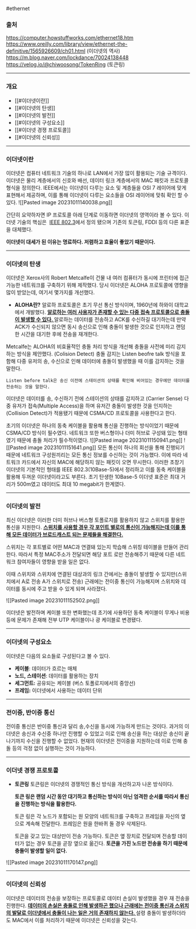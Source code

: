 #ethernet
###  출처
https://computer.howstuffworks.com/ethernet18.htm
https://www.oreilly.com/library/view/ethernet-the-definitive/1565926609/ch01.html (이더넷의 역사)
https://m.blog.naver.com/lockdance/70024138448
https://velog.io/@chiwoosong/TokenRing (토큰링)
___
### 개요
* [[#이더넷이란]]
* [[#이더넷의 탄생]]
* [[#이더넷의 발전]]
* [[#이더넷의 구성요소]]
* [[#이더넷 경쟁 프로토콜]]
* [[#이더넷의 신뢰성]]
___
### 이더넷이란
<span class="red red-bg">이더넷은 컴퓨터 네트워크 기술의 하나로 LAN에서 가장 많이 활용되는 기술 규격이다. 이더넷은 물리 계층에서의 신호와 배선, 데이터 링크 계층에서의 MAC 패킷과 프로토콜 형식을 정의한다. </span>IEEE에서는 이더넷이 다루는 요소 및 계층들을 OSI 7 레이어에 맞게 표현해서 제공하며, 이를 통해 이더넷이 다루는 요소들을 OSI 레이어에 맞춰 확인 할 수 있다.
![[Pasted image 20231011140038.png]]

간단히 요약하자면 IP 프로토콜 아래 단계로 이동하면 이더넷의 영역이라 볼 수 있다.
이더넷 기술의 핵심은  [IEEE 802.3](https://ko.wikipedia.org/wiki/IEEE_802.3 "IEEE 802.3")에서 정의 됐으며 기존의 토큰링, FDDI 등의 다른 표준을 대체했다.

**이더넷이 대세가 된 이유는 명료하다. 저렴하고 효율이 좋았기 때문이다.**
___
### 이더넷의 탄생
이더넷은 Xerox사의 Robert Metcalfe이 건물 내 여러 컴퓨터가 동시에 프린터에 접근 가능한 네트워크를 구축하기 위해 제작했다. 당시 이더넷은 ALOHA 프로토콜에 영향을 많이 받았는데, 여기서 몇가지를 개선했다.

* **ALOHA란?**
	알로하 프로토콜은 초기 무선 통신 방식이며, 1960년에 하와이 대학교에서 개발했다. <u><b>알로하는 여러 사용자가 존재할 수 있는 다중 접속 프로토콜으로 충돌이 발생할 수 있다. </b></u>알로하는 데이터를 전송하고 ACK를 수신하길 대기하는데 만약 ACK가 수신되지 않으면 동시 송신으로 인해 충돌이 발생한 것으로 인지하고 랜덤한 시간을 대기한 후에 전송을 재개한다.

Metcalfe는 ALOHA의 비효율적인 충돌 처리 방식을 개선해 충돌을 사전에 미리 감지하는 방식을 제안했다. (Colision Detect) 충돌 감지는 Listen beofre talk 방식을 포함해 다중 유저의 송, 수신으로 인해 데이터에 충돌이 발생했을 때 이를 감지하는 것을 말한다.

	Listen before talk은 송신 이전에 스테이션의 상태를 확인해 비어있는 경우에만 데이터를 전송하는 것을 말한다.

<span class="red-bg red">이더넷은 데이터를 송, 수신하기 전에 스테이션의 상태를 감지하고 (Carrier Sense) 다중 유저가 접속(Multiple Access)을 하며 유저간 충돌이 발생한 것을 인지하는 (Collision Detect)가 적용됐기 때문에  CSMA/CD 프로토콜을 사용한다고 한다. </span>

초기의 이더넷은 하나의 동축 케이블을 활용해 통신을 진행하는 방식이었기 때문에 CSMA/CD 방식이 필수였다. 네트워크 또한 버스형이나 더미 허브로 구성돼 있는 형태였기 때문에 충돌 처리가 필수적이였다.
![[Pasted image 20231011150941.png]] ![[Pasted image 20231011151641.png]]
모든 통신이 하나의 회선을 통해 진행되기 때문에 네트워크 구성원끼리는 모든 통신 정보를 수신하는 것이 가능했다. 이에 따라 네트워크 카드에서 자신의 MAC에 해당하지 않는 패킷이 오면 무시한다. 이러한 초창기 이더넷의 기본적인 형태를 IEEE 802.3(10Base-5)에서 정리하고 이를 동축 케이블을 활용해 두꺼운 이더넷이라고도 부른다.
초기 탄생한 10Base-5 이더넷 표준은 최대 거리가 500m였고 데이터도 최대 10 megabit가 한계였다.
___
### 이더넷의 발전
최신 이더넷은 이러한 더미 허브나 버스형 토폴로지를 활용하지 않고 스위치를 활용한 통신을 지원한다. <u><b>스위치를 사용할 경우 각 포인트 별로의 통신이 가능해지는데 이를 통해 모든 데이터가 브로드캐스트 되는 문제들을 해결한다. </b></u> 

스위치는 각 포트별로 어떤 MAC과 연결돼 있는지 학습해 스위칭 테이블을 만들어 관리한다. 따라서 특정 MAC주소가 전달되면 해당 포트 로만 전송해주기 때문에 다른 네트워크 참여자들이 영향을 받을 일은 없다.

이때 스위치와 스위치에 연결된 대상과의 링크 간에서는 충돌이 발생할 수 있지만(스위치에서 A로 전송 A가 스위치로 전송) 근래에는 전이중 통신이 가능해지며 스위치와 데이터를 동시에 주고 받을 수 있게 되며 사라졌다.

![[Pasted image 20231011152502.png]]

이더넷은 발전하며 케이블 또한 변화했는데 초기에 사용하던 동축 케이블이 무게나 비용 등에 문제가 존재해 전부 UTP 케이블이나 광 케이블로 변경됐다.
___
### 이더넷의 구성요소
이더넷은 다음의 요소들로 구성된다고 볼 수 있다.
* **케이블**: 데이터가 흐르는 매체
* **노드, 스테이션**: 데이터를 활용하는 장치
* **세그먼트:** 공유되는 케이블 (버스 토폴로지에서의 중앙선)
* **프레임:** 이더넷에서 사용하는 데이터 단위
___
### 전이중, 반이중 통신
<span class="red red-bg">전이중 통신은 반이중 통신과 달리 송,수신을 동시에 가능하게 만드는 것이다.</span>  과거의 이더넷은 송신과 수신중 하나만 진행할 수 있었고 이로 인해 송신을 하는 대상은 송신이 끝나기까지 수신을 진행할 수 없었다. 현재의 이더넷은 전이중을 지원하는데 이로 인해 충돌 등의 걱정 없이 실행하는 것이 가능하다.
___
### 이더넷 경쟁 프로토콜
* **토큰링**
	토큰링은 이더넷의 경쟁적인 통신 방식을 개선하고자 나온 방식이다. 
	
	**토큰 링은 랜덤  시간 동안 대기하고 통신하는 방식이 아닌 엄격한 순서를 따라서 통신을 진행하는 방식을 활용한다.** 

	토큰 링은 각 노드가  포함되는 원 모양의 네트워크를 구축하고 프레임을 자신의 옆으로 계속해 전달한다. 프레임은 원을 한바퀴 돌 경우 삭제된다.

	토큰을 갖고 있는 대상만이 전송 가능하다. 토큰은 옆 장치로 전달되며 전송할 데이터가 없는 경우 토큰을 곧장 옆으로 옮긴다. **토큰을 가진 노드만 전송을 하기 때문에 충돌이 발생할 일이 없다.**

![[Pasted image 20231011170147.png]]
___
### 이더넷의 신뢰성

이더넷은 데이터의 전송을 보장하는 프로토콜로 데이터 손실이 발생했을 경우 재 전송을 진행한다. <b><u>데이터의 손실은 충돌로 인해 발생하곤 했으나 근래에는 전이중 통신과 스위치의 발달로 이더넷에서 충돌이 나는 일은 거의 존재하지 않는다. </u></b>설령 충돌이 발생하더라도 MAC에서 이를 처리하기 때문에 이더넷은 신뢰성을 갖는다.